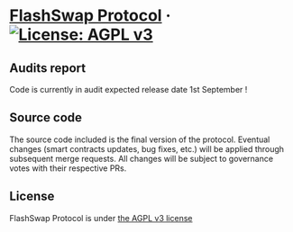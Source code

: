 # [FlashSwap Protocol](https://flashswap.app/) &middot; [![License: AGPL v3](https://img.shields.io/badge/License-AGPL%20v3-blue.svg)](https://www.gnu.org/licenses/agpl-3.0)


## Audits report

Code is currently in audit expected release date 1st September !


## Source code

The source code included is the final version of the protocol. 
Eventual changes (smart contracts updates, bug fixes, etc.) will be applied through subsequent merge requests.
All changes will be subject to governance votes with their respective PRs.

## License

FlashSwap Protocol is under [the AGPL v3 license](LICENSE.md)
